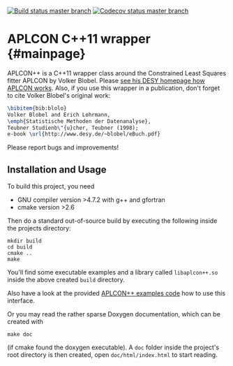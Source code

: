 [![Build status master branch](https://travis-ci.org/A2-Collaboration-dev/APLCON.svg?branch=master)](https://travis-ci.org/A2-Collaboration-dev/APLCON)
[![Codecov status master branch](https://codecov.io/github/A2-Collaboration-dev/APLCON/coverage.svg?branch=master)](https://codecov.io/github/A2-Collaboration-dev/APLCON?branch=master)

# APLCON C++11 wrapper {#mainpage}

APLCON++ is a C++11 wrapper class around the Constrained Least Squares
fitter APLCON by Volker Blobel. Please <a href="http://www.desy.de/~blobel/wwwcondl.html">see 
his DESY homepage how APLCON works</a>. Also, if you use this wrapper 
in a publication, don't forget to cite Volker Blobel's original work:

```latex
\bibitem{bib:blolo} 
Volker Blobel and Erich Lohrmann, 
\emph{Statistische Methoden der Datenanalyse}, 
Teubner Studienb\"{u}cher, Teubner (1998); 
e-book \url{http://www.desy.de/~blobel/eBuch.pdf}
```

Please report bugs and improvements!

## Installation and Usage

To build this project, you need
  * GNU compiler version >4.7.2 with g++ and gfortran
  * cmake version >2.6

Then do a standard out-of-source build by executing the following
inside the projects directory:

    mkdir build
    cd build
    cmake ..
    make

You'll find some executable examples and a library called
`libaplcon++.so` inside the above created `build` directory.

Also have a look at the provided [APLCON++ examples code](src/example)
how to use this interface.

Or you may read the rather sparse Doxygen documentation, which can be
created with 

    make doc

(if cmake found the doxygen executable). A `doc` folder inside the
project's root directory is then created, open `doc/html/index.html`
to start reading.
